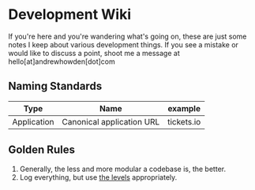 # Development Wiki
If you're here and you're wandering what's going on, these are just some notes I keep about various development things. If you see a mistake or would like to discuss a point, shoot me a message at hello[at]andrewhowden[dot]com

## Naming Standards
| Type        | Name                      | example    |
|:-----------:|:-------------------------:|:----------:|
| Application | Canonical application URL | tickets.io |

## Golden Rules
1. Generally, the less and more modular a codebase is, the better.
2. Log everything, but use [the levels](http://tools.ietf.org/html/rfc5424) appropriately.
